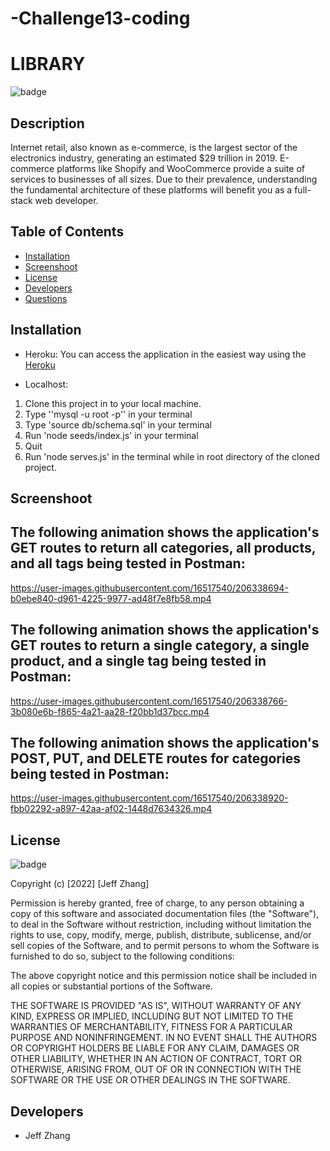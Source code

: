 # -Challenge13-coding

# LIBRARY

![badge](https://img.shields.io/badge/license-MIT-orange)


## Description
Internet retail, also known as e-commerce, is the largest sector of the electronics industry, generating an estimated $29 trillion in 2019. E-commerce platforms like Shopify and WooCommerce provide a suite of services to businesses of all sizes. Due to their prevalence, understanding the fundamental architecture of these platforms will benefit you as a full-stack web developer.


## Table of Contents
* [Installation](#installation)
* [Screenshoot](#screenshoot)
* [License](#license)
* [Developers](#developers)
* [Questions](#questions)


## Installation
* Heroku: You can access the application in the easiest way using the [Heroku](https://...) 

* Localhost: 
1. Clone this project in to your local machine.
2. Type ''mysql -u root -p'' in your terminal
3. Type 'source db/schema.sql' in your terminal
4. Run 'node seeds/index.js'  in your terminal
5. Quit
6. Run 'node serves.js' in the terminal while in root directory of the cloned project.

## Screenshoot
## The following animation shows the application's GET routes to return all categories, all products, and all tags being tested in Postman:

https://user-images.githubusercontent.com/16517540/206338694-b0ebe840-d961-4225-9977-ad48f7e8fb58.mp4

## The following animation shows the application's GET routes to return a single category, a single product, and a single tag being tested in Postman:

https://user-images.githubusercontent.com/16517540/206338766-3b080e6b-f865-4a21-aa28-f20bb1d37bcc.mp4

## The following animation shows the application's POST, PUT, and DELETE routes for categories being tested in Postman:


https://user-images.githubusercontent.com/16517540/206338920-fbb02292-a897-42aa-af02-1448d7634326.mp4



## License
![badge](https://img.shields.io/badge/license-MIT-orange)

Copyright (c) [2022] [Jeff Zhang]

Permission is hereby granted, free of charge, to any person obtaining a copy
of this software and associated documentation files (the "Software"), to deal
in the Software without restriction, including without limitation the rights
to use, copy, modify, merge, publish, distribute, sublicense, and/or sell
copies of the Software, and to permit persons to whom the Software is
furnished to do so, subject to the following conditions:

The above copyright notice and this permission notice shall be included in all
copies or substantial portions of the Software.

THE SOFTWARE IS PROVIDED "AS IS", WITHOUT WARRANTY OF ANY KIND, EXPRESS OR
IMPLIED, INCLUDING BUT NOT LIMITED TO THE WARRANTIES OF MERCHANTABILITY,
FITNESS FOR A PARTICULAR PURPOSE AND NONINFRINGEMENT. IN NO EVENT SHALL THE
AUTHORS OR COPYRIGHT HOLDERS BE LIABLE FOR ANY CLAIM, DAMAGES OR OTHER
LIABILITY, WHETHER IN AN ACTION OF CONTRACT, TORT OR OTHERWISE, ARISING FROM,
OUT OF OR IN CONNECTION WITH THE SOFTWARE OR THE USE OR OTHER DEALINGS IN THE
SOFTWARE.

## Developers
* Jeff Zhang
